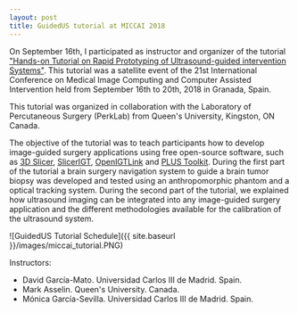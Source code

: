 ```yaml
---
layout: post
title: GuidedUS tutorial at MICCAI 2018 
---
```

On September 16th, I participated as instructor and organizer of the tutorial ["Hands-on Tutorial on Rapid Prototyping of Ultrasound-guided intervention Systems"](http://www.slicerigt.org/wp/miccai-2018-tutorial/). This tutorial was a satellite event of the 21st International Conference on Medical Image Computing and Computer Assisted Intervention held from September 16th to 20th, 2018 in Granada, Spain.

This tutorial was organized in collaboration with the Laboratory of Percutaneous Surgery (PerkLab) from Queen's University, Kingston, ON Canada.

The objective of the tutorial was to teach participants how to develop image-guided surgery applications using free open-source software, such as [3D Slicer](https://www.slicer.org/), [SlicerIGT](http://www.slicerigt.org/wp/), [OpenIGTLink](http://openigtlink.org/) and [PLUS Toolkit](https://plustoolkit.github.io/). During the first part of the tutorial a brain surgery navigation system to guide a brain tumor biopsy was developed and tested using an anthropomorphic phantom and a optical tracking system. During the second part of the tutorial, we explained how ultrasound imaging can be integrated into any image-guided surgery application and the different methodologies available for the calibration of the ultrasound system.

![GuidedUS Tutorial Schedule]({{ site.baseurl }}/images/miccai_tutorial.PNG)

Instructors: 

- David García-Mato. Universidad Carlos III de Madrid. Spain.
- Mark Asselin. Queen's University. Canada.
- Mónica García-Sevilla. Universidad Carlos III de Madrid. Spain.
